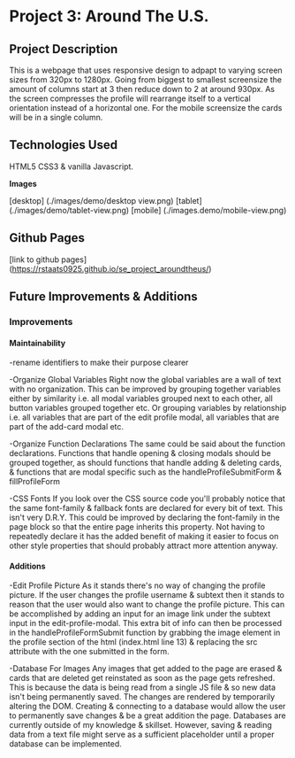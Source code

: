 # Project 3: Around The U.S.

## Project Description

This is a webpage that uses responsive design to adpapt to varying screen sizes from 320px to 1280px. Going from biggest to smallest screensize the amount of columns start at 3 then reduce down to 2 at around 930px. As the screen compresses the profile will rearrange itself to a vertical orientation instead of a horizontal one. For the mobile screensize the cards will be in a single column.

## Technologies Used

HTML5 CSS3 & vanilla Javascript.

**Images**

[desktop] (./images/demo/desktop view.png)
[tablet] (./images/demo/tablet-view.png)
[mobile] (./images.demo/mobile-view.png)

## Github Pages

[link to github pages] (https://rstaats0925.github.io/se_project_aroundtheus/)

## Future Improvements & Additions

### Improvements

#### Maintainability

-rename identifiers to make their purpose clearer

-Organize Global Variables
Right now the global variables are a wall of text
with no organization. This can be improved by grouping
together variables either by similarity i.e. all modal
variables grouped next to each other, all button variables
grouped together etc. Or grouping variables by relationship
i.e. all variables that are part of the edit profile modal,
all variables that are part of the add-card modal etc.

-Organize Function Declarations
The same could be said about the function declarations.
Functions that handle opening & closing modals should be
grouped together, as should functions that handle adding
& deleting cards, & functions that are modal specific such
as the handleProfileSubmitForm & fillProfileForm

-CSS Fonts
If you look over the CSS source code you'll probably notice
that the same font-family & fallback fonts are declared for
every bit of text. This isn't very D.R.Y. This could be
improved by declaring the font-family in the page block so
that the entire page inherits this property. Not having to
repeatedly declare it has the added benefit of making it easier
to focus on other style properties that should probably attract
more attention anyway.

#### Additions

-Edit Profile Picture
As it stands there's no way of changing the profile picture.
If the user changes the profile username & subtext then it
stands to reason that the user would also want to change the
profile picture. This can be accomplished by adding an input
for an image link under the subtext input in the
edit-profile-modal. This extra bit of info can then be processed
in the handleProfileFormSubmit function by grabbing the image
element in the profile section of the html (index.html line 13)
& replacing the src attribute with the one submitted in the form.

-Database For Images
Any images that get added to the page are erased & cards that are
deleted get reinstated as soon as the page gets refreshed. This is
because the data is being read from a single JS file & so new data
isn't being permanently saved. The changes are rendered by temporarily
altering the DOM. Creating & connecting to a database would allow
the user to permanently save changes & be a great addition the page.
Databases are currently outside of my knowledge & skillset. However,
saving & reading data from a text file might serve as a sufficient
placeholder until a proper database can be implemented.
